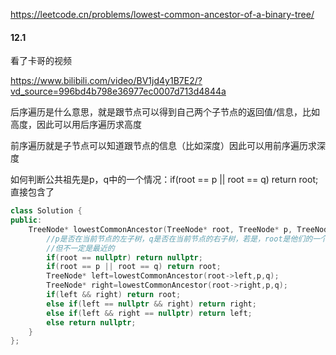 https://leetcode.cn/problems/lowest-common-ancestor-of-a-binary-tree/


#### 12.1
看了卡哥的视频

https://www.bilibili.com/video/BV1jd4y1B7E2/?vd_source=996bd4b798e36977ec0007d713d4844a

后序遍历是什么意思，就是跟节点可以得到自己两个子节点的返回值/信息，比如高度，因此可以用后序遍历求高度

前序遍历就是子节点可以知道跟节点的信息（比如深度）因此可以用前序遍历求深度

如何判断公共祖先是p，q中的一个情况：if(root == p || root == q) return root;直接包含了
```c++
class Solution {
public:
    TreeNode* lowestCommonAncestor(TreeNode* root, TreeNode* p, TreeNode* q) {
        //p是否在当前节点的左子树，q是否在当前节点的右子树，若是，root是他们的一个公共祖先
        //但不一定是最近的
        if(root == nullptr) return nullptr;
        if(root == p || root == q) return root;
        TreeNode* left=lowestCommonAncestor(root->left,p,q);
        TreeNode* right=lowestCommonAncestor(root->right,p,q);
        if(left && right) return root;
        else if(left == nullptr && right) return right;
        else if(left && right == nullptr) return left;
        else return nullptr;
    }
};

```
